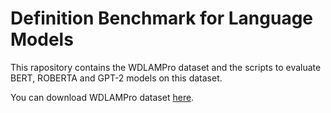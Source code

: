 # Definition Benchmark for Language Models

This rapository contains the WDLAMPro dataset and the scripts to evaluate BERT, ROBERTA and GPT-2 models on this dataset.

You can download WDLAMPro dataset [here](https://www.dropbox.com/s/0fgqsj8w1dlx9qc/WDNLAMPro.json?dl=0).

